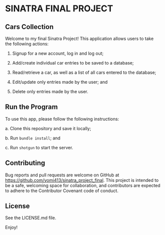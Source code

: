 # SINATRA FINAL PROJECT

## Cars Collection

Welcome to my final Sinatra Project! This application allows users to take the following actions:

  1. Signup for a new account, log in and log out;

  2. Add/create individual car entries to be saved to a database;

  3. Read/retrieve a car, as well as a list of all cars entered to the database;

  4. Edit/update only entries made by the user; and

  5. Delete only entries made by the user.


## Run the Program

To use this app, please follow the following instructions:

  a. Clone this repository and save it locally;

  b. Run `bundle install`; and

  c. Run `shotgun` to start the server.


## Contributing 

Bug reports and pull requests are welcome on GitHub at https://github.com/yomi413/sinatra_project_final. This project is intended to be a safe, welcoming space for collaboration, and contributors are expected to adhere to the Contributor Covenant code of conduct.

## License

See the LICENSE.md file.

Enjoy!